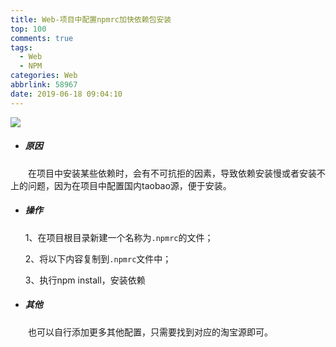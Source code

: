 ```yaml
---
title: Web-项目中配置npmrc加快依赖包安装
top: 100
comments: true
tags:
  - Web
  - NPM
categories: Web
abbrlink: 58967
date: 2019-06-18 09:04:10
---
```

![](https://source.unsplash.com/random/800x200)
<!--&emsp;-->

- ##### 原因
&emsp;&emsp;在项目中安装某些依赖时，会有不可抗拒的因素，导致依赖安装慢或者安装不上的问题，因为在项目中配置国内taobao源，便于安装。

<!-- more -->

- ##### 操作
    
    1、在项目根目录新建一个名称为`.npmrc`的文件；
    
    2、将以下内容复制到`.npmrc`文件中；
    <script src="https://gist.github.com/BoWang816/c7769dd9c135387e42a4f72a2b85ff99.js"></script>
    
    3、执行npm install，安装依赖
    
- ##### 其他
&emsp;&emsp;也可以自行添加更多其他配置，只需要找到对应的淘宝源即可。
